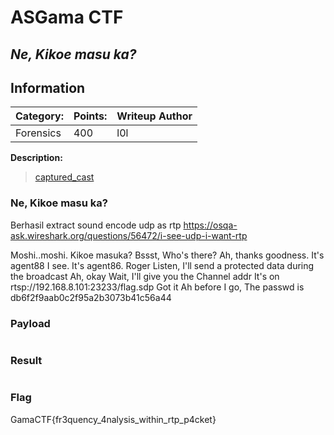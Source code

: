 # __ASGama CTF__ 
## _Ne, Kikoe masu ka?_

## Information
**Category:** | **Points:** | **Writeup Author**
--- | --- | ---
Forensics | 400 | l0l

**Description:** 

> [captured_cast](./captured_cast.pcapng)


### Ne, Kikoe masu ka? 
Berhasil extract sound 
encode udp as rtp
https://osqa-ask.wireshark.org/questions/56472/i-see-udp-i-want-rtp

Moshi..moshi. Kikoe masuka?
Bssst, Who's there?
Ah, thanks goodness. It's agent88
I see. It's agent86. Roger
Listen, I'll send a protected data during the broadcast
Ah, okay
Wait, I'll give you the Channel addr
It's on rtsp://192.168.8.101:23233/flag.sdp
Got it
Ah before I go, The passwd is db6f2f9aab0c2f95a2b3073b41c56a44


### Payload
```py
```

### Result
```
```

### Flag
GamaCTF{fr3quency_4nalysis_within_rtp_p4cket}